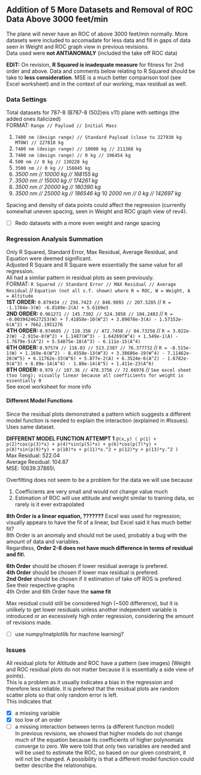 ## Addition of 5 More Datasets and Removal of ROC Data Above 3000 feet/min

The plane will never have an ROC of above 3000 feet/min normally. More datasets were included to accomadate for less data and fill in gaps of data seen in Weight and ROC graph view in previous revisions.\
Data used were **not ANTIANOMALY** (included the take off ROC data)


**EDIT:** On revision, **R Squared is inadequate measure** for fitness for 2nd order and above. Data and comments below relating to R Squared should be take to **less consideration**. MSE is a much better comparison tool (see Excel worksheet) and in the context of our working, max residual as well.


### Data Settings
Total datasets for 787-8 (B787-8 (502)eis v11) plane with settings (the added ones italicized)\
FORMAT: `Range // Payload // Initial Mass`
  1. `7400 nm (design range) // Standard Payload (close to 227930 kg MTOW) // 227818 kg`
  2. `7400 nm (design range) // 10000 kg // 211368 kg`
  3. `7400 nm (design range) // 0 kg // 196454 kg`
  4. `500 nm // 0 kg // 130228 kg`
  5. `3500 nm // 0 kg // 156045 kg`
  6. *3500 nm // 10000 kg // 168155 kg*
  7. *3500 nm // 15000 kg // 174261 kg*
  8. *3500 nm // 20000 kg // 180390 kg*
  9. *3500 nm // 25000 kg // 186546 kg*
  10 *2000 nm // 0 kg // 142697 kg*

Spacing and density of data points could affect the regression (currently somewhat uneven spacing, seen in Weight and ROC graph view of rev4).
- [ ] Redo datasets with a more even weight and range spacing

### Regression Analysis Summation
Only R Squared, Standard Error, Max Residual, Average Residual, and Equation were deemed significant.\
Adjusted R Square and R Square were essentially the same value for all regression.\
All had a similar pattern in residual plots as seen previously.\
FORMAT: `R Squared // Standard Error // MAX Residual // Average Residual` // `Equation (not all s.f. shown) where R = ROC, W = Weight, A = Altitude`\
**1ST ORDER:** `0.879434 // 256.7423 // 848.9893 // 207.5285` // `R = -1.1784e-3(W) -6.8189e-2(A) + 5.6169e3`\
**2ND ORDER:** `0.961271 // 145.7302 // 524.3858 // 104.2483` // `R = -0.0039424627253(W) + 7.41858e-10(W^2) + 3.89078e-3(A) - 1.57152e-6(A^2) + 7662.1951276`\
**4TH ORDER:** `0.974605 // 118.358 // 472.7458 // 84.73256` // `R = 3.022e-2(W) -2.915e-8(W^2) + 1.1487(W^3) - 1.64269(W^4) + 1.549e-1(A) - 1.7679e-5(A^2) + 5.54875e-10(A^3) - 6.111e-15(A^4)`\
**6TH ORDER:** `0.97574 // 116.03 // 513.2387 // 76.377732` // `R = -8.515e-1(W) + 1.169e-6(W^2) - 8.4558e-13(W^3) + 3.38686e-19(W^4) - 7.11462e-26(W^5) + 6.11762e-33(W^6) + 5.877e-2(A) + 6.3524e-6(A^2) - 1.6782e-9(A^3) + 8.89e-14(A^4) - 1.88e-14(A^5) + 1.411e-23(A^6)`\
**8TH ORDER:** `0.979 // 107.36 // 478.3756 // 72.66976` // `See excel sheet (too long); visually linear because all coefficients for weight is essentially 0`\
See excel worksheet for more info

#### Different Model Functions
Since the residual plots demonstrated a pattern which suggests a different model function is needed to explain the interaction (explained in #Issues). Uses same dataset.

**DIFFERENT MODEL FUNCTION ATTEMPT 1**
`@(x,y) ( p(1) + p(2)*cos(p(3)*x) + p(4)*sin(p(5)*x) + p(6)*cos(p(7)*y) + p(8)*sin(p(9)*y) + p(10)*x + p(11)*x.^2 + p(12)*y + p(13)*y.^2 )`\
Max Residual: 522.04\
Average Residual: 104.87\
MSE: 10639.37865\


Overfitting does not seem to be a problem for the data we will use because
  1. Coefficients are very small and would not change value much
  2. Estimation of ROC will use altitude and weight similar to training data, so rarely is it ever extrapolated
  
**8th Order is a linear equation, ???????** Excel was used for regression; visually appears to have the fit of a linear, but Excel said it has much better fit?\
8th Order is an anomaly and should not be used, probably a bug with the amount of data and variables.\
Regardless, **Order 2-8 does not have much difference in terms of residual and fit**\

**6th Order** should be chosen if lower residual average is prefered.\
**4th Order** should be chosen if lower max residual is prefered.\
**2nd Order** should be chosen if it estimation of take off ROS is prefered.\
See their respective graphs\
4th Order and 6th Order have the **same fit**

Max residual could still be considered high (~500 difference), but it is unlikely to get lower residuals unless another independent variable is introduced or an excessively high order regression, considering the amount of revisions made.
- [ ] use numpy/matplotlib for machine learning?

### Issues
All residual plots for Altitude and ROC have a pattern (see images) (Weight and ROC residual plots do not matter because it is essentially a side view of points).\
This is a problem as it usually indicates a bias in the regression and therefore less reliable. It is prefered that the residual plots are random scatter plots so that only random error is left.\
This indicates that
- [x] a missing variable
- [x] too low of an order
- [ ] a missing interaction between terms (a different function model)\
In previous revisions, we showed that higher models do not change much of the equation because its coefficients of higher polynomials converge to zero. We were told that only two variables are needed and will be used to estimate the ROC, so based on our given constraint, it will not be changed. A possibility is that a different model function could better describe the relationships.
